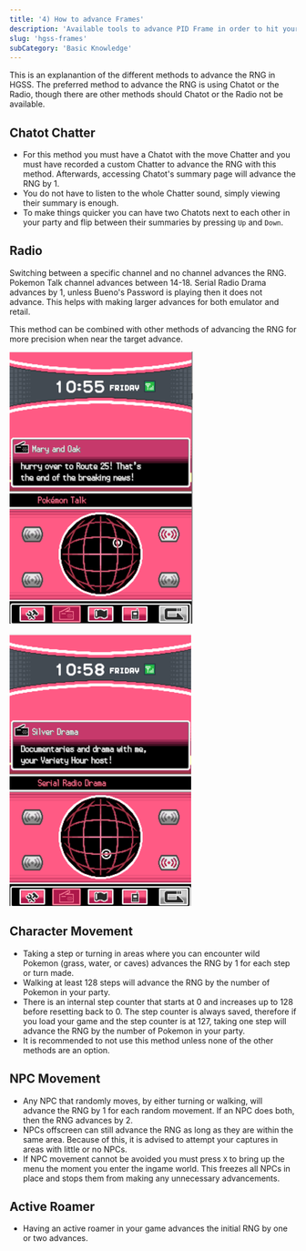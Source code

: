 ```yaml
---
title: '4) How to advance Frames'
description: 'Available tools to advance PID Frame in order to hit your targets'
slug: 'hgss-frames'
subCategory: 'Basic Knowledge'
---
```


This is an explanantion of the different methods to advance the RNG in HGSS. The preferred method to advance the RNG is using Chatot or the Radio, though there are other methods should Chatot or the Radio not be available.

## Chatot Chatter

- For this method you must have a Chatot with the move Chatter and you must have recorded a custom Chatter to advance the RNG with this method. Afterwards, accessing Chatot's summary page will advance the RNG by 1.
- You do not have to listen to the whole Chatter sound, simply viewing their summary is enough.
- To make things quicker you can have two Chatots next to each other in your party and flip between their summaries by pressing `Up` and `Down`.

## Radio

Switching between a specific channel and no channel advances the RNG. Pokemon Talk channel advances between 14-18. Serial Radio Drama advances by 1, unless Bueno's Password is playing then it does not advance. This helps with making larger advances for both emulator and retail.

This method can be combined with other methods of advancing the RNG for more precision when near the target advance.

![](https://github.com/ShinySylveon04/PokemonRNGGuidesPics/blob/main/Screenshot_28.png?raw=true)

![](https://github.com/ShinySylveon04/PokemonRNGGuidesPics/blob/main/Screenshot_29.png?raw=true)

## Character Movement

- Taking a step or turning in areas where you can encounter wild Pokemon (grass, water, or caves) advances the RNG by 1 for each step or turn made.
- Walking at least 128 steps will advance the RNG by the number of Pokemon in your party.
- There is an internal step counter that starts at 0 and increases up to 128 before resetting back to 0. The step counter is always saved, therefore if you load your game and the step counter is at 127, taking one step will advance the RNG by the number of Pokemon in your party.
- It is recommended to not use this method unless none of the other methods are an option.

## NPC Movement

- Any NPC that randomly moves, by either turning or walking, will advance the RNG by 1 for each random movement. If an NPC does both, then the RNG advances by 2.
- NPCs offscreen can still advance the RNG as long as they are within the same area. Because of this, it is advised to attempt your captures in areas with little or no NPCs.
- If NPC movement cannot be avoided you must press `X` to bring up the menu the moment you enter the ingame world. This freezes all NPCs in place and stops them from making any unnecessary advancements.

## Active Roamer

- Having an active roamer in your game advances the initial RNG by one or two advances.
